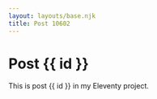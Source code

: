 ```yaml
---
layout: layouts/base.njk
title: Post 10602
---
```


# Post {{ id }}

This is post {{ id }} in my Eleventy project.
